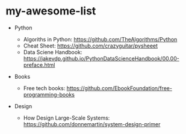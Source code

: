 # my-awesome-list

- Python
  - Algoriths in Python: https://github.com/TheAlgorithms/Python
  - Cheat Sheet: https://github.com/crazyguitar/pysheeet
  - Data Sciene Handbook: https://jakevdp.github.io/PythonDataScienceHandbook/00.00-preface.html
  
- Books
  - Free tech books: https://github.com/EbookFoundation/free-programming-books
  
- Design
  - How Design Large-Scale Systems: https://github.com/donnemartin/system-design-primer
 
